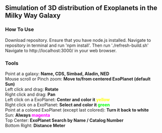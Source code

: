 ## Simulation of 3D distribution of Exoplanets in the Milky Way Galaxy

<p></p>


### How To Use

Download repository.
Ensure that you have node.js installed. 
Navigate to repository in terminal and run 'npm install'.
Then run './refresh-build.sh'
Navigate to http://localhost:3000/ in your web browser. 



### Tools
<p>Point at a galaxy: <b>Name, CDS, Simbad, Aladin, NED</b><br>
Mouse scroll or Pinch zoom: <b>Move to/from centered ExoPlanet (default Sun)</b><br>Left click and drag: <b>Rotate</b><br>Right click and drag: <b>Pan</b><br>
Left click on a ExoPlanet: <b>Center and color it <span style='color:#ff0;'>yellow</span></b><br>
Right click on a ExoPlanet: <b>Select and color it <span style='color:#0f0;'>green</span></b><br>
Point at a colored ExoPlanet (except last colored): <b>Turn it back to white</b><br>
Sun: <b>Always <span style='color:#f0f;'>magenta</span></b><br>
Top Center: <b>ExoPlanet Search by Name / Catalog Number</b><br>
Bottom Right: <b>Distance Meter</b></p>


